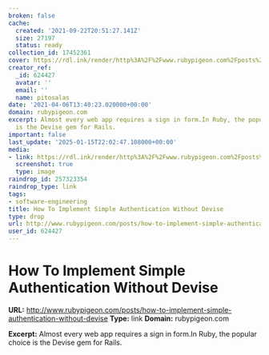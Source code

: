 ```yaml
---
broken: false
cache:
  created: '2021-09-22T20:51:27.141Z'
  size: 27197
  status: ready
collection_id: 17452361
cover: https://rdl.ink/render/http%3A%2F%2Fwww.rubypigeon.com%2Fposts%2Fhow-to-implement-simple-authentication-without-devise
creator_ref:
  _id: 624427
  avatar: ''
  email: ''
  name: pitosalas
date: '2021-04-06T13:40:23.020000+00:00'
domain: rubypigeon.com
excerpt: Almost every web app requires a sign in form.In Ruby, the popular choice
  is the Devise gem for Rails.
important: false
last_update: '2025-01-15T22:02:47.108000+00:00'
media:
- link: https://rdl.ink/render/http%3A%2F%2Fwww.rubypigeon.com%2Fposts%2Fhow-to-implement-simple-authentication-without-devise
  screenshot: true
  type: image
raindrop_id: 257323354
raindrop_type: link
tags:
- software-engineering
title: How To Implement Simple Authentication Without Devise
type: drop
url: http://www.rubypigeon.com/posts/how-to-implement-simple-authentication-without-devise
user_id: 624427
---
```


# How To Implement Simple Authentication Without Devise

**URL:** http://www.rubypigeon.com/posts/how-to-implement-simple-authentication-without-devise
**Type:** link
**Domain:** rubypigeon.com

**Excerpt:** Almost every web app requires a sign in form.In Ruby, the popular choice is the Devise gem for Rails.
